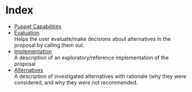 Index
=====
<!-- Provide an index list of documents with brief reading instructions/why that document is included -->
* [Puppet Capabilities](capabilities.md)
* [Evaluation](evaluation.md)  
  Helps the user evaluate/make decisions about alternatives in the proposal by calling them out.
* [Implementation](implementation.md)  
  A description of an exploratory/reference implementation of the proposal
* [Alternatives](alternatives.md)  
  A description of investigated alternatives with rationale (why they were considered, and why they were not
  recommended.

